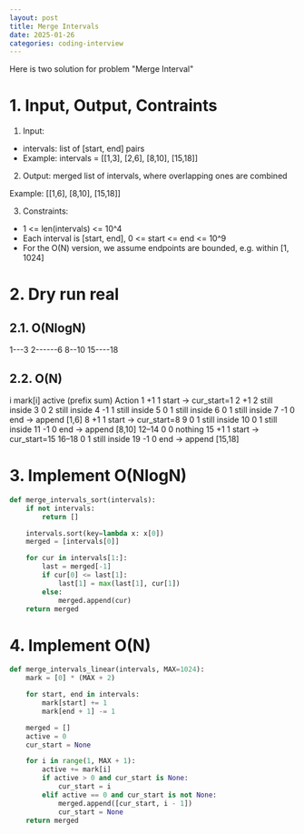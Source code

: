 ```yaml
---
layout: post
title: Merge Intervals
date: 2025-01-26
categories: coding-interview
---
```


Here is two solution for problem "Merge Interval"

# 1. Input, Output, Contraints

1. Input:

- intervals: list of [start, end] pairs
- Example: intervals = [[1,3], [2,6], [8,10], [15,18]]

2. Output: merged list of intervals, where overlapping ones are combined

Example: [[1,6], [8,10], [15,18]]

3. Constraints:
-  1 <= len(intervals) <= 10^4
-  Each interval is [start, end], 0 <= start <= end <= 10^9
-  For the O(N) version, we assume endpoints are bounded, e.g. within [1, 1024]

# 2. Dry run real

## 2.1. O(NlogN)

1---3
   2------6
           8--10
               15----18

## 2.2. O(N)

i	mark[i]	active (prefix sum)	Action
1	+1	1	start → cur_start=1
2	+1	2	still inside
3	0	2	still inside
4	-1	1	still inside
5	0	1	still inside
6	0	1	still inside
7	-1	0	end → append [1,6]
8	+1	1	start → cur_start=8
9	0	1	still inside
10	0	1	still inside
11	-1	0	end → append [8,10]
12–14	0	0	nothing
15	+1	1	start → cur_start=15
16–18	0	1	still inside
19	-1	0	end → append [15,18]


# 3. Implement O(NlogN)

```python
def merge_intervals_sort(intervals):
    if not intervals:
        return []

    intervals.sort(key=lambda x: x[0])
    merged = [intervals[0]]

    for cur in intervals[1:]:
        last = merged[-1]
        if cur[0] <= last[1]:
            last[1] = max(last[1], cur[1])
        else:
            merged.append(cur)
    return merged
```

# 4. Implement O(N)

```python
def merge_intervals_linear(intervals, MAX=1024):
    mark = [0] * (MAX + 2)

    for start, end in intervals:
        mark[start] += 1
        mark[end + 1] -= 1

    merged = []
    active = 0
    cur_start = None

    for i in range(1, MAX + 1):
        active += mark[i]
        if active > 0 and cur_start is None:
            cur_start = i
        elif active == 0 and cur_start is not None:
            merged.append([cur_start, i - 1])
            cur_start = None
    return merged

```